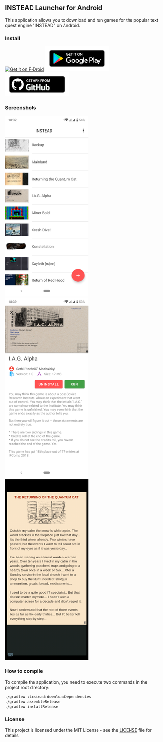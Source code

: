 ## INSTEAD Launcher for Android
This application allows you to download and run games for the popular text quest engine "INSTEAD" on Android.

### Install

[<img src="https://fdroid.gitlab.io/artwork/badge/get-it-on.png"
     alt="Get it on F-Droid"
     height="80">](https://f-droid.org/packages/org.emunix.insteadlauncher/)
[<img src="/images/badges/google-play.png"
     alt="Get it on Google Play"
     height="80">](https://play.google.com/store/apps/details?id=org.emunix.insteadlauncher)
[<img src="/images/badges/github.png"
     alt="Get it on Github"
     height="80">](https://github.com/btimofeev/instead-launcher-android/releases)

### Screenshots

<img src="/images/screenshots/screenshot_1.png" width="270"> <img src="/images/screenshots/screenshot_2.png" width="270"> <img src="/images/screenshots/screenshot_3.png" width="270">

### How to compile
To compile the application, you need to execute two commands in the project root directory:

```
./gradlew :instead:downloadDependencies
./gradlew assembleRelease
./gradlew installRelease
```

### License

This project is licensed under the MIT License - see the [LICENSE](LICENSE) file for details
